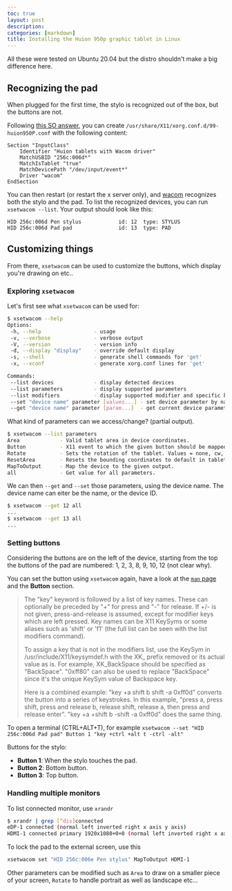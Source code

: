```yaml
---
toc: true
layout: post
description: 
categories: [markdown]
title: Installing the Huion 950p graphic tablet in Linux
---
```


All these were tested on Ubuntu 20.04 but the distro shouldn't make a big 
difference here.

## Recognizing the pad
When plugged for the first time, the stylo is recognized out of the box, but the buttons are not.

Following [this SO answer](https://askubuntu.com/questions/1000869/how-to-run-the-new-huion-tablets-on-linux?#tab-top), 
you can create `/usr/share/X11/xorg.conf.d/99-huion950P.conf` with the following content:
```
Section "InputClass"
    Identifier "Huion tablets with Wacom driver"
    MatchUSBID "256c:006d*"
    MatchIsTablet "true"
    MatchDevicePath "/dev/input/event*"
    Driver "wacom"
EndSection
```

You can then restart (or restart the x server only), and [wacom](https://www.wacom.com/en-us) 
recognizes both the stylo and the pad. 
To list the recognized devices, you can run `xsetwacom --list`. Your output should look like this:
```
HID 256c:006d Pen stylus        	id: 12	type: STYLUS    
HID 256c:006d Pad pad           	id: 13	type: PAD    
```

## Customizing things

From there, `xsetwacom` can be used to customize the buttons, which display you're drawing on etc.. 

### Exploring `xsetwacom`
Let's first see what `xsetwacom` can be used for: 

```bash
$ xsetwacom --help
Options:
 -h, --help                 - usage
 -v, --verbose              - verbose output
 -V, --version              - version info
 -d, --display "display"    - override default display
 -s, --shell                - generate shell commands for 'get'
 -x, --xconf                - generate xorg.conf lines for 'get'

Commands:
 --list devices             - display detected devices
 --list parameters          - display supported parameters
 --list modifiers           - display supported modifier and specific keys for keystrokes
 --set "device name" parameter [values...] - set device parameter by name
 --get "device name" parameter [param...]  - get current device parameter(s) value by name
```

What kind of parameters can we access/change? (partial output). 
```bash
$ xsetwacom --list parameters
Area             - Valid tablet area in device coordinates. 
Button           - X11 event to which the given button should be mapped.
Rotate           - Sets the rotation of the tablet. Values = none, cw, ccw, half (default is none). 
ResetArea        - Resets the bounding coordinates to default in tablet units. 
MapToOutput      - Map the device to the given output. 
all              - Get value for all parameters. 
```

We can then `--get` and `--set` those parameters, using the device name. 
The device name can eiter be the name, or the device ID. 
```bash
$ xsetwacom --get 12 all
...
$ xsetwacom --get 13 all
...
```

### Setting buttons

Considering the buttons are on the left of the device, starting from the top the 
buttons of the pad are numbered: 1, 2, 3, 8, 9, 10, 12 (not clear why). 

You can set the button using `xsetwacom` again, have a look at the [`man` page](https://www.systutorials.com/docs/linux/man/1-xsetwacom/)
and the **Button** section. 
>  The "key" keyword is followed by a list of key names. These can optionally be preceded by "+" for press and "-" for release. If +/- is not given, press-and-release is assumed, except for modifier keys which are left pressed. Key names can be X11 KeySyms or some aliases such as 'shift' or 'f1' (the full list can be seen with the list modifiers command).
>
> To assign a key that is not in the modifiers list, use the KeySym in /usr/include/X11/keysymdef.h with the XK_ prefix removed or its actual value as is. For example, XK_BackSpace should be specified as "BackSpace". "0xff80" can also be used to replace "BackSpace" since it's the unique KeySym value of Backspace key.
>
> Here is a combined example: "key +a shift b shift -a 0xff0d" converts the button into a series of keystrokes. In this example, "press a, press shift, press and release b, release shift, release a, then press and release enter". "key +a +shift b -shift -a 0xff0d" does the same thing. 

To open a terminal (CTRL+ALT+T), for example `xsetwacom --set "HID 256c:006d Pad pad" Button 1 "key +ctrl +alt t -ctrl -alt"`

Buttons for the stylo:
- **Button 1**: When the stylo touches the pad.
- **Button 2**: Bottom button.
- **Button 3**: Top button.

### Handling multiple monitors
To list connected monitor, use `xrandr`

```bash
$ xrandr | grep [^dis]connected
eDP-1 connected (normal left inverted right x axis y axis)
HDMI-1 connected primary 1920x1080+0+0 (normal left inverted right x axis y axis) 598mm x 336mm
```

To lock the pad to the external screen, use this

```bash
xsetwacom set "HID 256c:006e Pen stylus" MapToOutput HDMI-1
```

Other parameters can be modified such as `Area` to draw on a smaller piece of your screen, 
`Rotate` to handle portrait as well as landscape etc...
